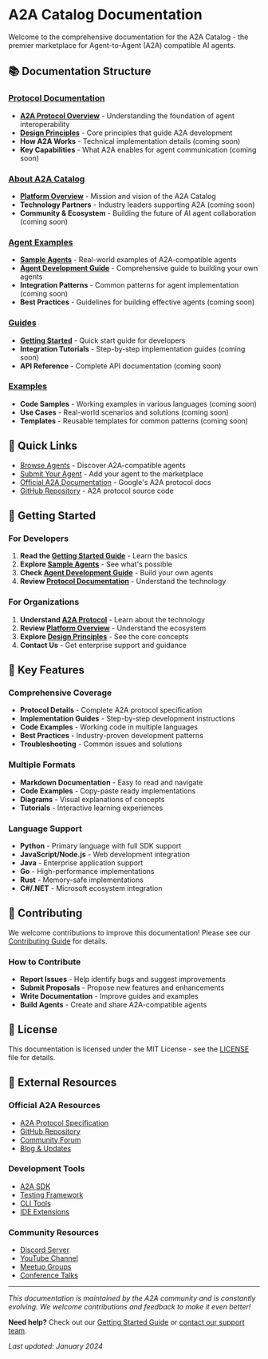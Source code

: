 # A2A Catalog Documentation

Welcome to the comprehensive documentation for the A2A Catalog - the premier marketplace for Agent-to-Agent (A2A) compatible AI agents.

## 📚 Documentation Structure

### [Protocol Documentation](./protocol/)
- **[A2A Protocol Overview](./protocol/README.md)** - Understanding the foundation of agent interoperability
- **[Design Principles](./protocol/design-principles.md)** - Core principles that guide A2A development
- **How A2A Works** - Technical implementation details (coming soon)
- **Key Capabilities** - What A2A enables for agent communication (coming soon)

### [About A2A Catalog](./about/)
- **[Platform Overview](./about/platform-overview.md)** - Mission and vision of the A2A Catalog
- **Technology Partners** - Industry leaders supporting A2A (coming soon)
- **Community & Ecosystem** - Building the future of AI agent collaboration (coming soon)

### [Agent Examples](./agents/)
- **[Sample Agents](./agents/sample-agents.md)** - Real-world examples of A2A-compatible agents
- **[Agent Development Guide](./agents/agent-development.md)** - Comprehensive guide to building your own agents
- **Integration Patterns** - Common patterns for agent implementation (coming soon)
- **Best Practices** - Guidelines for building effective agents (coming soon)

### [Guides](./guides/)
- **[Getting Started](./guides/getting-started.md)** - Quick start guide for developers
- **Integration Tutorials** - Step-by-step implementation guides (coming soon)
- **API Reference** - Complete API documentation (coming soon)

### [Examples](./examples/)
- **Code Samples** - Working examples in various languages (coming soon)
- **Use Cases** - Real-world scenarios and solutions (coming soon)
- **Templates** - Reusable templates for common patterns (coming soon)

## 🚀 Quick Links

- [Browse Agents](https://a2acatalog.com/agents) - Discover A2A-compatible agents
- [Submit Your Agent](https://a2acatalog.com/submit) - Add your agent to the marketplace
- [Official A2A Documentation](https://google-a2a.github.io/A2A/latest/) - Google's A2A protocol docs
- [GitHub Repository](https://github.com/google-a2a/A2A) - A2A protocol source code

## 🎯 Getting Started

### For Developers
1. **Read the [Getting Started Guide](./guides/getting-started.md)** - Learn the basics
2. **Explore [Sample Agents](./agents/sample-agents.md)** - See what's possible
3. **Check [Agent Development Guide](./agents/agent-development.md)** - Build your own agents
4. **Review [Protocol Documentation](./protocol/README.md)** - Understand the technology

### For Organizations
1. **Understand [A2A Protocol](./protocol/README.md)** - Learn about the technology
2. **Review [Platform Overview](./about/platform-overview.md)** - Understand the ecosystem
3. **Explore [Design Principles](./protocol/design-principles.md)** - See the core concepts
4. **Contact Us** - Get enterprise support and guidance

## 🔧 Key Features

### Comprehensive Coverage
- **Protocol Details** - Complete A2A protocol specification
- **Implementation Guides** - Step-by-step development instructions
- **Code Examples** - Working code in multiple languages
- **Best Practices** - Industry-proven development patterns
- **Troubleshooting** - Common issues and solutions

### Multiple Formats
- **Markdown Documentation** - Easy to read and navigate
- **Code Examples** - Copy-paste ready implementations
- **Diagrams** - Visual explanations of concepts
- **Tutorials** - Interactive learning experiences

### Language Support
- **Python** - Primary language with full SDK support
- **JavaScript/Node.js** - Web development integration
- **Java** - Enterprise application support
- **Go** - High-performance implementations
- **Rust** - Memory-safe implementations
- **C#/.NET** - Microsoft ecosystem integration

## 🤝 Contributing

We welcome contributions to improve this documentation! Please see our [Contributing Guide](./CONTRIBUTING.md) for details.

### How to Contribute
- **Report Issues** - Help identify bugs and suggest improvements
- **Submit Proposals** - Propose new features and enhancements
- **Write Documentation** - Improve guides and examples
- **Build Agents** - Create and share A2A-compatible agents

## 📄 License

This documentation is licensed under the MIT License - see the [LICENSE](../LICENSE) file for details.

## 🔗 External Resources

### Official A2A Resources
- [A2A Protocol Specification](https://google-a2a.github.io/A2A/latest/)
- [GitHub Repository](https://github.com/google-a2a/A2A)
- [Community Forum](https://community.a2a-protocol.dev)
- [Blog & Updates](https://a2a-protocol.dev/blog)

### Development Tools
- [A2A SDK](https://github.com/google-a2a/a2a-sdk)
- [Testing Framework](https://github.com/google-a2a/a2a-testing)
- [CLI Tools](https://github.com/google-a2a/a2a-cli)
- [IDE Extensions](https://github.com/google-a2a/a2a-vscode)

### Community Resources
- [Discord Server](https://discord.gg/a2a-protocol)
- [YouTube Channel](https://youtube.com/@a2a-protocol)
- [Meetup Groups](https://meetup.com/a2a-protocol)
- [Conference Talks](https://a2a-protocol.dev/events)

---

*This documentation is maintained by the A2A community and is constantly evolving. We welcome contributions and feedback to make it even better!*

**Need help?** Check out our [Getting Started Guide](./guides/getting-started.md) or [contact our support team](https://a2acatalog.com/support).

*Last updated: January 2024*
